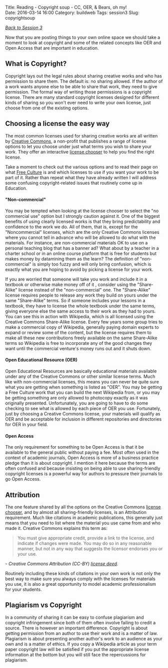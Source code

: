 Title: Reading - Copyright soup - CC, OER, & Bears, oh my!           
Date: 2016-03-14 16:00
Category: buildweb
Tags: session3
Slug: copyrightsoup


*[Back to Session 3](./session3.html)*

Now that you are posting things to your own online space we should take a moment to look at copyright and some of the related concepts like OER and Open Access that are important in education.

## What is Copyright?

Copyright lays out the legal rules about sharing creative works and who has permission to share them. The default is: no sharing allowed. If the author of a work wants anyone else to be able to share that work, they need to give permission. The formal way of writing those permissions is a copyright license. There are many standard copyright licenses designed for different kinds of sharing so you won't ever need to write your own license, just choose from one of the existing options.

## Choosing a license the easy way
The most common licenses used for sharing creative works are all written by [Creative Commons](https://creativecommons.org), a non-profit that publishes a range of license options to let you choose under just what terms you wish to share your work. They offer an interactive [license chooser](https://creativecommons.org/choose/) to help you find the right license. 

Take a moment to check out the various options and to read their page on what [Free Culture](https://creativecommons.org/freeworks/) is and which licenses to use if you want your work to be part of it. Rather than repeat what they have already written I will address some confusing copyright-related issues that routinely come up in Education.

#### "Non-commercial"
You may be tempted when looking at the license chooser to select the "no commercial use" option but I strongly caution against it. One of the biggest benefits of using clearly licensed works is that they bring predictability and confidence to the work we do. All of them, that is, except for the "Noncommercial" licenses, which are the only Creative Commons licenses where you cannot tell in advance who will be allowed to do what with the materials. For instance, are non-commercial materials OK to use on a personal teaching blog that has a banner ad? What about by a teacher in a charter school or in an online course platform that is free for students but makes money by datamining them as the learn? The definition of "non-commercial" is simply too fuzzy and will only bring confusion, which is exactly what you are hoping to avoid by picking a license for your work. 

If you are worried that someone will take you work and include it in a textbook or otherwise make money off of it , consider using the "Share-Alike" license instead of the "non-commercial" one. The "Share-Alike" license requires people to release any work they build on yours under the same "Share-Alike" terms. So if someone includes your lessons in a textbook, they have to license the whole textbook under the same terms, giving everyone else the same access to their work as they had to yours. You can see this in action with Wikipedia, which is all licensed using the Creative Commons Share-Alike license. Every few years some group tries to make a commercial copy of Wikipedia, generally paying domain experts to expand or review some of the content, but the license requires them to make all these new contributions freely available on the same Share-Alike terms so Wikipedia is free to incorporate any of the good changes they want until the commercial venture's money runs out and it shuts down.

#### Open Educational Resource (OER)
Open Educational Resources are basically educational materials available under any of the Creative Commons or other similar license terms. Much like with non-commercial licenses, this means you can never be quite sure what you are getting when something is listed as "OER". You may be getting a Free Culture work that you can build the next Wikipedia from, or you may be getting something are only allowed to photocopy exactly as it was originally presented. Unfortunately, you are going to have to do some checking to see what is allowed by each piece of OER you use. Fortunately, just by choosing a Creative Commons license, your materials will qualify as OER and be acceptable for inclusion in different repositories and directories for OER in your field.

#### Open Access
The only requirement for something to be Open Access is that it be available to the general public without paying a fee. Most often used in the context of academic journals, Open Access is more of a business practice pledge than it is about copyright. I mention it here because the terms are often confused and because insisting on being able to use sharing-friendly copyright licenses is a powerful way for authors to pressure their journals to go Open Access. 

## Attribution
The one feature shared by all the options on the Creative Commons [license chooser](https://creativecommons.org/choose/), and by almost all sharing-friendly licenses, is an Attribution requirement. Much like citations in academic publications, this generally just means that you need to list where the material you use came from and who made it. Creative Commons explains this term as:


> You must give appropriate credit, provide a link to the license, and indicate if changes were made. You may do so in any reasonable manner, but not in any way that suggests the licensor endorses you or your use. 

\- *Creative Commons Attribution (CC-BY) [license deed](http://creativecommons.org/licenses/by/4.0/).*

Routinely including these kinds of citations in your own work is not only the best way to make sure you always comply with the licenses for materials you use, it is also a great opportunity to model academic professionalism for your students.

## Plagiarism vs Copyright 
In a community of sharing it can be easy to confuse plagiarism and copyright infringement since both of them often involve failing to credit a source. There is however an important difference. Copyright is about getting permission from an author to use their work and is a matter of law. Plagiarism is about presenting another author's work to an audience as your own and is a matter of ethics. If you copy a Wikipedia article as your term paper copyright law will be satisfied if you put the appropriate license information at the bottom but you will still face the repercussions for plagiarism.
